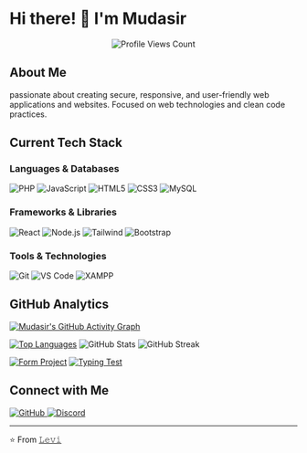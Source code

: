 # Hi there! 👋 I'm Mudasir

<div align="center">
  <img src="https://komarev.com/ghpvc/?username=xlegacy9&color=blue&style=for-the-badge&label=PROFILE+VIEWS" alt="Profile Views Count" />
</div>

## About Me
passionate about creating secure, responsive, and user-friendly web applications and websites. Focused on web technologies and clean code practices.

## Current Tech Stack

### Languages & Databases
<p align="left">
    <img src="https://img.shields.io/badge/PHP-777BB4?style=for-the-badge&logo=php&logoColor=white" alt="PHP"/>
    <img src="https://img.shields.io/badge/JavaScript-F7DF1E?style=for-the-badge&logo=javascript&logoColor=black" alt="JavaScript"/>
    <img src="https://img.shields.io/badge/HTML5-E34F26?style=for-the-badge&logo=html5&logoColor=white" alt="HTML5"/>
    <img src="https://img.shields.io/badge/CSS3-1572B6?style=for-the-badge&logo=css3&logoColor=white" alt="CSS3"/>
    <img src="https://img.shields.io/badge/MySQL-4479A1?style=for-the-badge&logo=mysql&logoColor=white" alt="MySQL"/>
</p>

### Frameworks & Libraries
<p align="left">
    <img src="https://img.shields.io/badge/React-20232A?style=for-the-badge&logo=react&logoColor=61DAFB" alt="React"/>
    <img src="https://img.shields.io/badge/Node.js-43853D?style=for-the-badge&logo=node.js&logoColor=white" alt="Node.js"/>
    <img src="https://img.shields.io/badge/Tailwind_CSS-38B2AC?style=for-the-badge&logo=tailwind-css&logoColor=white" alt="Tailwind"/>
    <img src="https://img.shields.io/badge/Bootstrap-563D7C?style=for-the-badge&logo=bootstrap&logoColor=white" alt="Bootstrap"/>
</p>

### Tools & Technologies
<p align="left">
    <img src="https://img.shields.io/badge/Git-F05032?style=for-the-badge&logo=git&logoColor=white" alt="Git"/>
    <img src="https://img.shields.io/badge/VS_Code-0078D4?style=for-the-badge&logo=visual%20studio%20code&logoColor=white" alt="VS Code"/>
    <img src="https://img.shields.io/badge/xampp-FB7A24?style=for-the-badge&logo=xampp&logoColor=white" alt="XAMPP"/>
</p>

## GitHub Analytics

<!-- GitHub Activity Graph -->
[![Mudasir's GitHub Activity Graph](https://github-readme-activity-graph.vercel.app/graph?username=xlegacy9&custom_title=Mudasir's%20Contribution%20Graph&theme=react-dark&area=true&hide_border=true)](https://github.com/ashutosh00710/github-readme-activity-graph)

<!-- GitHub Stats Card -->


[![Top Languages](https://github-readme-stats.vercel.app/api/top-langs/?username=xlegacy9&layout=compact&theme=radical&langs_count=10&hide=jupyter%20notebook)](https://github.com/anuraghazra/github-readme-stats)
  <img src="https://github-readme-stats.vercel.app/api?username=xlegacy9&show_icons=true&theme=radical&count_private=true" alt="GitHub Stats" />
  <img src="https://github-readme-streak-stats.herokuapp.com/?user=xlegacy9&theme=radical&hide_border=true" alt="GitHub Streak" />
  
[![Form Project](https://github-readme-stats.vercel.app/api/pin/?username=xlegacy9&repo=PHP-form&theme=radical)](https://github.com/xlegacy9/PHP-form)
[![Typing Test](https://github-readme-stats.vercel.app/api/pin/?username=xlegacy9&repo=TypingTest&theme=radical)](https://github.com/XLegacy9/TypingTest)

## Connect with Me
<p align="left">
    <a href="https://github.com/xlegacy9">
        <img src="https://img.shields.io/badge/GitHub-100000?style=for-the-badge&logo=github&logoColor=white" alt="GitHub"/>
    </a>
    <a href="https://discord.com">
        <img src="https://img.shields.io/badge/Discord-legacy__x9-5865F2?style=for-the-badge&logo=discord&logoColor=white" alt="Discord"/>
    </a>
</p>

---
⭐️ From [𝙻𝚎𝚟𝚒](https://github.com/xlegacy9)
